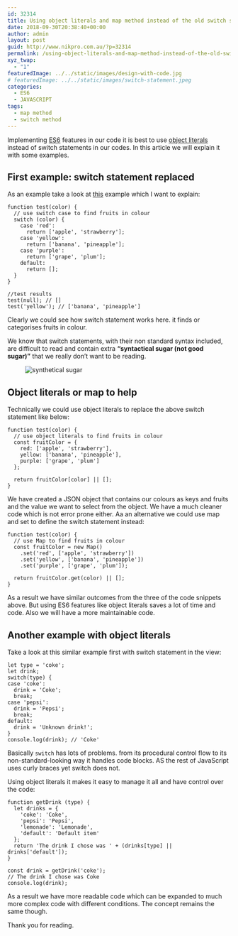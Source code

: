 ```yaml
---
id: 32314
title: Using object literals and map method instead of the old switch statement
date: 2018-09-30T20:38:40+00:00
author: admin
layout: post
guid: http://www.nikpro.com.au/?p=32314
permalink: /using-object-literals-and-map-method-instead-of-the-old-switch-statement/
xyz_twap:
  - "1"
featuredImage: ../../static/images/design-with-code.jpg
# featuredImage: ../../static/images/switch-statement.jpeg
categories:
  - ES6
  - JAVASCRIPT
tags:
  - map method
  - switch method
---
```

Implementing [ES6](http://nikpro.com.au/category/es6) features in our code it is best to use [object literals](http://www.nikpro.com.au/template-literals-in-js6-explained/) instead of switch statements in our codes. In this article we will explain it with some examples.

## First example: switch statement replaced

As an example take a look at <a href="https://scotch.io/tutorials/5-tips-to-write-better-conditionals-in-javascript" target="_blank" rel="noopener noreferrer">this</a> example which I want to explain:


```
function test(color) {
  // use switch case to find fruits in colour
  switch (color) {
    case 'red':
      return ['apple', 'strawberry'];
    case 'yellow':
      return ['banana', 'pineapple'];
    case 'purple':
      return ['grape', 'plum'];
    default:
      return [];
  }
}

//test results
test(null); // []
test('yellow'); // ['banana', 'pineapple']
```


Clearly we could see how switch statement works here. it finds or categorises fruits in colour. 

We know that switch statements, with their non standard syntax included, are difficult to read and contain extra **“syntactical sugar (not good sugar)”** that we really don’t want to be reading.<figure class="wp-block-image">

<img src="http://www.nikpro.com.ausynthatical-sugar.jpeg" alt="synthetical sugar" class="wp-image-32316" srcset="http://testgatsby.localsynthatical-sugar.jpeg 1600w, http://testgatsby.localsynthatical-sugar-300x202.jpeg 300w, http://testgatsby.localsynthatical-sugar-768x516.jpeg 768w, http://testgatsby.localsynthatical-sugar-1024x688.jpeg 1024w, http://testgatsby.localsynthatical-sugar-1568x1054.jpeg 1568w" sizes="(max-width: 1600px) 100vw, 1600px" /> </figure> 

## Object literals or map to help

Technically we could use object literals to replace the above switch statement like below:


```
function test(color) {
  // use object literals to find fruits in colour
  const fruitColor = {
    red: ['apple', 'strawberry'],
    yellow: ['banana', 'pineapple'],
    purple: ['grape', 'plum']
  };

  return fruitColor[color] || [];
}
```


We have created a JSON object that contains our colours as keys and fruits and the value we want to select from the object. We have a much cleaner code which is not error prone either. Aa an alternative we could use map and set to define the switch statement instead:


```
function test(color) {
  // use Map to find fruits in colour
  const fruitColor = new Map()
    .set('red', ['apple', 'strawberry'])
    .set('yellow', ['banana', 'pineapple'])
    .set('purple', ['grape', 'plum']);

  return fruitColor.get(color) || [];
}
```


As a result we have similar outcomes from the three of the code snippets above. But using ES6 features like object literals saves a lot of time and code. Also we will have a more maintainable code. 

## Another example with object literals

Take a look at this similar example first with switch statement in the view:


```
let type = 'coke';
let drink;
switch(type) {
case 'coke':
  drink = 'Coke';
  break;
case 'pepsi':
  drink = 'Pepsi';
  break;
default:
  drink = 'Unknown drink!';
}
console.log(drink); // 'Coke'
```


Basically `switch` has lots of problems. from its procedural control flow to its non-standard-looking way it handles code blocks. AS the rest of JavaScript uses curly braces yet switch does not.

Using object literals it makes it easy to manage it all and have control over the code:


```
function getDrink (type) {
  let drinks = {
    'coke': 'Coke',
    'pepsi': 'Pepsi',
    'lemonade': 'Lemonade',
    'default': 'Default item'
  };
  return 'The drink I chose was ' + (drinks[type] || drinks['default']);
}

const drink = getDrink('coke');
// The drink I chose was Coke
console.log(drink);
```


As a result we have more readable code which can be expanded to much more complex code with different conditions. The concept remains the same though. 

Thank you for reading.